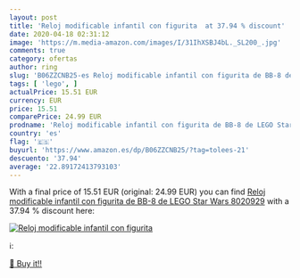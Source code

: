 ```yaml
---
layout: post
title: 'Reloj modificable infantil con figurita  at 37.94 % discount'
date: 2020-04-18 02:31:12
image: 'https://m.media-amazon.com/images/I/31IhXSBJ4bL._SL200_.jpg'
comments: true
category: ofertas
author: ring
slug: 'B06ZZCNB25-es Reloj modificable infantil con figurita de BB-8 de LEGO...'
tags: [ 'lego', ]
actualPrice: 15.51 EUR
currency: EUR
price: 15.51
comparePrice: 24.99 EUR
prodname: 'Reloj modificable infantil con figurita de BB-8 de LEGO Star Wars 8020929'
country: 'es'
flag: '🇪🇸'
buyurl: 'https://www.amazon.es/dp/B06ZZCNB25/?tag=tolees-21'
descuento: '37.94'
average: '22.89172413793103'
---
```


With a final price of 15.51 EUR (original: 24.99 EUR) you can find [Reloj modificable infantil con figurita de BB-8 de LEGO Star Wars 8020929](https://www.amazon.es/dp/B06ZZCNB25/?tag=tolees-21) with a  37.94 % discount here:

[![Reloj modificable infantil con figurita ](https://m.media-amazon.com/images/I/31IhXSBJ4bL._SL200_.jpg)](https://www.amazon.es/dp/B06ZZCNB25/?tag=tolees-21)

ℹ️:


[🛒 Buy it!!](https://www.amazon.es/dp/B06ZZCNB25/?tag=tolees-21)
